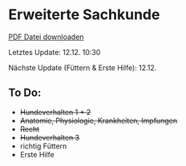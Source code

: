 Erweiterte Sachkunde
===========

[PDF Datei downloaden](https://github.com/scholchr/erweiterte-sachkunde/blob/master/erweiterte_sachkunde.pdf?raw=true)

Letztes Update: 12.12. 10:30

Nächste Update (Füttern & Erste Hilfe): 12.12.

To Do:
------
* ~~Hundeverhalten 1 + 2~~
* ~~Anatomie, Physiologie, Krankheiten, Impfungen~~
* ~~Recht~~
* ~~Hundeverhalten 3~~
* richtig Füttern
* Erste Hilfe